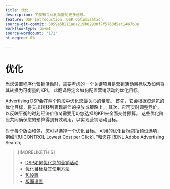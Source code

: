 ```yaml
---
title: 优化
description: 了解有关优化功能的更多信息。
feature: DSP Introduction, DSP Optimization
source-git-commit: 3059a5b211a8a219b02930f7f5763d5ec1467b8e
workflow-type: tm+mt
source-wordcount: '171'
ht-degree: 0%

---
```


# 优化

当您设置程序化营销活动时，需要考虑的一个关键项目是营销活动目标以及如何将其转换为可衡量的KPI。 此翻译将定义如何配置营销活动的优化目标。

Advertising DSP会在两个阶段中优化您最关心的量度。 首先，它会根据资源包的优化目标，将支出转移到表现最佳的投放或策略上。 其次，它可实时调整竞价，以反映平衡的时刻经济价值a)需要用b)您选择的KPI来全面交付预算。 这些优化阶段共同确保您的预算得到有效利用，以实现营销活动目标。

对于每个版面和包，您可以选择一个优化目标。 可用的优化目标包括预设选项，例如“[!UICONTROL Lowest Cost per Click]、”和您在 [!DNL Adobe Advertising Search].

>[!MORELIKETHIS]
>
> * [DSP如何优化您的营销活动](/help/dsp/optimization/optimization-how-dsp-optimizes-campaigns.md)
>* [优化目标及其使用方法](/help/dsp/optimization/optimization-goals.md)
>* [包设置](/help/dsp/campaign-management/packages/package-settings.md)
>* [版面设置](/help/dsp/campaign-management/placements/placement-settings.md)

